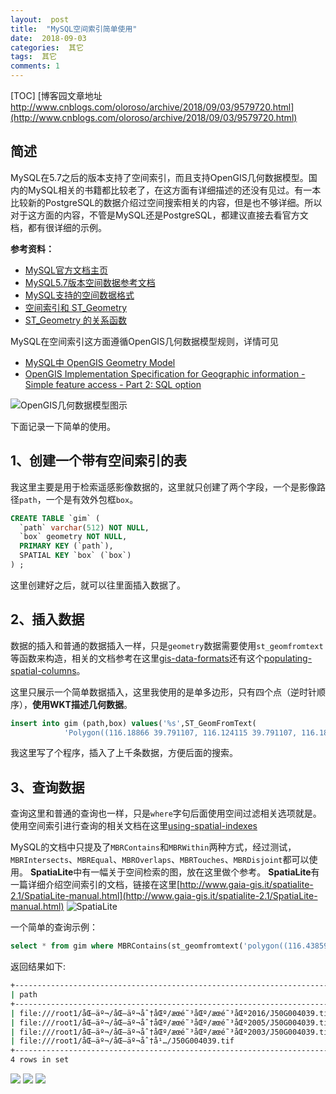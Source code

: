 ```yaml
---
layout:  post
title:  "MySQL空间索引简单使用"
date:  2018-09-03
categories:  其它
tags:  其它
comments: 1
---
```


[TOC]
[博客园文章地址 http://www.cnblogs.com/oloroso/archive/2018/09/03/9579720.html](http://www.cnblogs.com/oloroso/archive/2018/09/03/9579720.html)
## 简述
MySQL在5.7之后的版本支持了空间索引，而且支持OpenGIS几何数据模型。国内的MySQL相关的书籍都比较老了，在这方面有详细描述的还没有见过。有一本比较新的PostgreSQL的数据介绍过空间搜索相关的内容，但是也不够详细。所以对于这方面的内容，不管是MySQL还是PostgreSQL，都建议直接去看官方文档，都有很详细的示例。

**参考资料：**
- [MySQL官方文档主页](https://dev.mysql.com/doc/)
- [MySQL5.7版本空间数据参考文档](https://dev.mysql.com/doc/refman/5.7/en/spatial-types.html)
- [MySQL支持的空间数据格式](https://dev.mysql.com/doc/refman/5.7/en/gis-data-formats.html)
- [空间索引和 ST_Geometry](http://desktop.arcgis.com/zh-cn/arcmap/10.3/manage-data/using-sql-with-gdbs/spatial-indexes-and-stgeometry.htm)
- [ST_Geometry 的关系函数](https://blog.csdn.net/usrnck0709/article/details/80227182)

MySQL在空间索引这方面遵循OpenGIS几何数据模型规则，详情可见
- [MySQL中 OpenGIS Geometry Model](https://dev.mysql.com/doc/refman/5.7/en/opengis-geometry-model.html)
- [OpenGIS Implementation Specification for Geographic information - Simple feature access - Part 2: SQL option](http://portal.opengeospatial.org/files/?artifact_id=25354)

![OpenGIS几何数据模型图示](https://img2018.cnblogs.com/blog/693958/201809/693958-20180913222338258-940892320.gif)


下面记录一下简单的使用。

## 1、创建一个带有空间索引的表

我这里主要是用于检索遥感影像数据的，这里就只创建了两个字段，一个是影像路径`path`，一个是有效外包框`box`。

```sql
CREATE TABLE `gim` (
  `path` varchar(512) NOT NULL,
  `box` geometry NOT NULL,
  PRIMARY KEY (`path`),
  SPATIAL KEY `box` (`box`)
) ;
```
这里创建好之后，就可以往里面插入数据了。

## 2、插入数据
数据的插入和普通的数据插入一样，只是`geometry`数据需要使用`st_geomfromtext`等函数来构造，相关的文档参考在这里[gis-data-formats](https://dev.mysql.com/doc/refman/5.7/en/gis-data-formats.html)还有这个[populating-spatial-columns](https://dev.mysql.com/doc/refman/5.7/en/populating-spatial-columns.html)。

这里只展示一个简单数据插入，这里我使用的是单多边形，只有四个点（逆时针顺序），**使用WKT描述几何数据**。
```sql
insert into gim (path,box) values('%s',ST_GeomFromText(
			'Polygon((116.18866 39.791107, 116.124115 39.791107, 116.18866 39.833679, 116.124115 39.833679, 116.18866 39.791107))'));
```
我这里写了个程序，插入了上千条数据，方便后面的搜索。

## 3、查询数据
查询这里和普通的查询也一样，只是`where`字句后面使用空间过滤相关选项就是。
使用空间索引进行查询的相关文档在这里[using-spatial-indexes](https://dev.mysql.com/doc/refman/5.7/en/using-spatial-indexes.html)

MySQL的文档中只提及了`MBRContains`和`MBRWithin`两种方式，经过测试，`MBRIntersects`、`MBREqual`、`MBROverlaps`、`MBRTouches`、`MBRDisjoint`都可以使用。
**SpatiaLite**中有一幅关于空间检索的图，放在这里做个参考。
**SpatiaLite**有一篇详细介绍空间索引的文档，链接在这里[http://www.gaia-gis.it/spatialite-2.1/SpatiaLite-manual.html](http://www.gaia-gis.it/spatialite-2.1/SpatiaLite-manual.html)
![SpatiaLite](https://img2018.cnblogs.com/blog/693958/201809/693958-20180913222501093-1396184497.gif)



一个简单的查询示例：
```sql
select * from gim where MBRContains(st_geomfromtext('polygon((116.438599 39.832306, 116.374054 39.832306, 116.438599 39.876251, 116.374054 39.876251, 116.438599 39.832306))'),box);
```
返回结果如下:
```bash
+------------------------------------------------------------------------+-------------------------------------------------------------------------------------------------------------------------+
| path                                                                   | box                                                                                                                     |
+------------------------------------------------------------------------+-------------------------------------------------------------------------------------------------------------------------+
| file:///root1/åŒ—äº¬/åŒ—äº¬åˆ†åŒº/æœé˜³åŒº/æœé˜³åŒº2016/J50G004039.tif | POLYGON((116.438599 39.832306, 116.374054 39.832306, 116.438599 39.876251, 116.374054 39.876251, 116.438599 39.832306)) |
| file:///root1/åŒ—äº¬/åŒ—äº¬åˆ†åŒº/æœé˜³åŒº/æœé˜³åŒº2005/J50G004039.tif | POLYGON((116.438599 39.832306, 116.374054 39.832306, 116.438599 39.876251, 116.374054 39.876251, 116.438599 39.832306)) |
| file:///root1/åŒ—äº¬/åŒ—äº¬åˆ†åŒº/æœé˜³åŒº/æœé˜³åŒº2003/J50G004039.tif | POLYGON((116.438599 39.832306, 116.374054 39.832306, 116.438599 39.876251, 116.374054 39.876251, 116.438599 39.832306)) |
| file:///root1/åŒ—äº¬/åŒ—äº¬åˆ†å¹…/J50G004039.tif                       | POLYGON((116.438599 39.832306, 116.374054 39.832306, 116.438599 39.876251, 116.374054 39.876251, 116.438599 39.832306)) |
+------------------------------------------------------------------------+-------------------------------------------------------------------------------------------------------------------------+
4 rows in set
```
![](https://images2018.cnblogs.com/blog/693958/201809/693958-20180903173259428-1084887177.jpg)
![](https://img2018.cnblogs.com/blog/693958/201809/693958-20180925171002549-1899467906.jpg)
![](https://img2018.cnblogs.com/blog/693958/201809/693958-20180925171011661-346466845.jpg)
